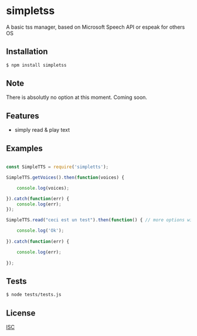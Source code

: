 # simpletss
A basic tss manager, based on Microsoft Speech API or espeak for others OS

## Installation

```bash
$ npm install simpletss
```

## Note

There is absolutly no option at this moment.
Coming soon.

## Features

  * simply read & play text

## Examples

```js

const SimpleTTS = require('simpletts');

SimpleTTS.getVoices().then(function(voices) {

	console.log(voices);

}).catch(function(err) {
	console.log(err);
});

SimpleTTS.read("ceci est un test").then(function() { // more options will be implemented soon

	console.log('Ok');
	
}).catch(function(err) {

	console.log(err);
	
});

```

## Tests

```bash
$ node tests/tests.js
```

## License

  [ISC](LICENSE)
